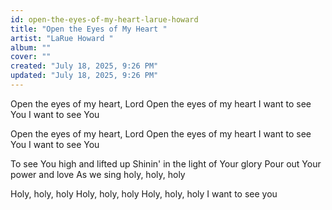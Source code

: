 ```yaml
---
id: open-the-eyes-of-my-heart-larue-howard
title: "Open the Eyes of My Heart "
artist: "LaRue Howard "
album: ""
cover: ""
created: "July 18, 2025, 9:26 PM"
updated: "July 18, 2025, 9:26 PM"
---
```


Open the eyes of my heart, Lord
Open the eyes of my heart
I want to see You
I want to see You

Open the eyes of my heart, Lord
Open the eyes of my heart
I want to see You
I want to see You

To see You high and lifted up
Shinin' in the light of Your glory
Pour out Your power and love
As we sing holy, holy, holy

Holy, holy, holy
Holy, holy, holy
Holy, holy, holy
I want to see you